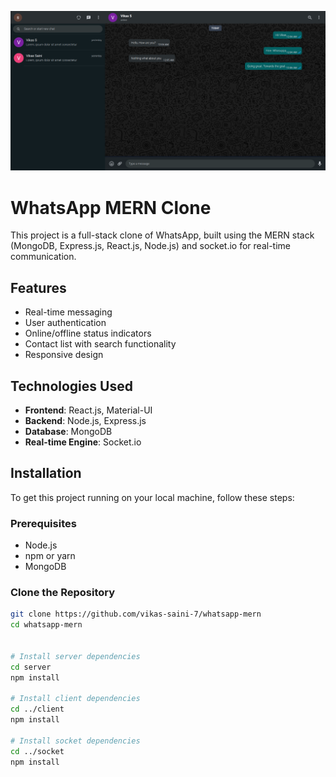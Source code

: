 ![alt text](https://github.com/vikas-saini-7/whatsapp-mern/blob/master/client/public/images/covers/cover-1.png)

# WhatsApp MERN Clone

This project is a full-stack clone of WhatsApp, built using the MERN stack (MongoDB, Express.js, React.js, Node.js) and socket.io for real-time communication.

## Features

- Real-time messaging
- User authentication
- Online/offline status indicators
- Contact list with search functionality
- Responsive design

## Technologies Used

- **Frontend**: React.js, Material-UI
- **Backend**: Node.js, Express.js
- **Database**: MongoDB
- **Real-time Engine**: Socket.io

## Installation

To get this project running on your local machine, follow these steps:

### Prerequisites

- Node.js
- npm or yarn
- MongoDB

### Clone the Repository

```bash
git clone https://github.com/vikas-saini-7/whatsapp-mern
cd whatsapp-mern


# Install server dependencies
cd server
npm install

# Install client dependencies
cd ../client
npm install

# Install socket dependencies
cd ../socket
npm install
